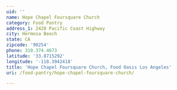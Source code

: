 ```yaml
---
uid: ''
name: Hope Chapel Foursquare Church
category: Food Pantry
address_1: 2420 Pacific Coast Highway
city: Hermosa Beach
state: CA
zipcode: '90254'
phone: 310.374.4673
latitude: '33.8715292'
longitude: '-118.3942418'
title: 'Hope Chapel Foursquare Church, Food Oasis Los Angeles'
uri: /food-pantry/hope-chapel-foursquare-church/

---
```

